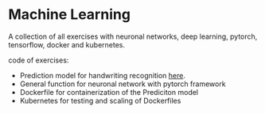 # Machine Learning

A collection of all exercises with neuronal networks, deep learning, pytorch, tensorflow, docker and kubernetes.

code of exercises:

* Prediction model for handwriting recognition [here](https://github.com/Burak37K/ITO/blob/master/MachineLearning/HandschrifterkennungMNIST.py).
* General function for neuronal network with pytorch framework
* Dockerfile for containerization of the Prediciton model
* Kubernetes for testing and scaling of Dockerfiles


